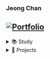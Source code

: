 ### Jeong Chan

[![Portfolio](https://img.shields.io/badge/Portfolio-Visit%20Site-2ea44f?style=for-the-badge&logoColor=white )](https://jeongchani.github.io/)
<br>
---

<details>
<summary>📚 Study</summary>
<div markdown="1">
  
<div align="center">
  <img src="https://img.shields.io/badge/javascript-%23F7DF1E.svg?&style=for-the-badge&logo=javascript&logoColor=black" />
  <img src="https://img.shields.io/badge/react-%2361DAFB.svg?&style=for-the-badge&logo=react&logoColor=black" />
  <img src="https://img.shields.io/badge/node.js-339933?style=for-the-badge&logo=nodedotjs&logoColor=white" />
</div>


</div>
</details>

<details>
<summary>🚀 Projects</summary>
<div markdown="1">

- [프로젝트1] : [TodoBar](https://github.com/Jeongchani/Project-250917/releases)
- [프로젝트2] : [Heart App](https://github.com/Jeongchani/Project-250926)
- [프로젝트3] : [Matche Cloths](https://github.com/Jeongchani/Project-251002)
- [프로젝트4] : (https://github.com/jeongchani/project2)

</div>
</details>

